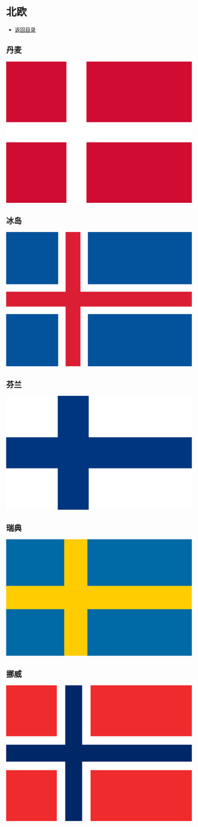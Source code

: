 # 北欧
+ [返回目录](../README.md)
## 丹麦  
![](丹麦.jfif)
## 冰岛  
![](冰岛.jfif)
## 芬兰  
![](芬兰.jfif)
## 瑞典  
![](瑞典.jfif)
## 挪威  
![](挪威.jfif)